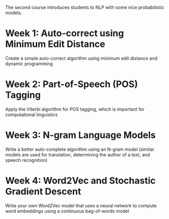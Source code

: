 The second course introduces students to NLP with some nice probabilistic models.

# Week 1: Auto-correct using Minimum Edit Distance
Create a simple auto-correct algorithm using minimum edit distance and dynamic programming

# Week 2: Part-of-Speech (POS) Tagging
Apply the Viterbi algorithm for POS tagging, which is important for computational linguistics

# Week 3: N-gram Language Models
Write a better auto-complete algorithm using an N-gram model (similar models are used for translation, determining the author of a text, and speech recognition)

# Week 4: Word2Vec and Stochastic Gradient Descent
Write your own Word2Vec model that uses a neural network to compute word embeddings using a continuous bag-of-words model
